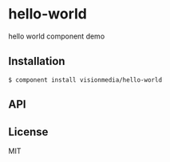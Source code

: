 
# hello-world

  hello world component demo

## Installation

    $ component install visionmedia/hello-world

## API

   

## License

  MIT
